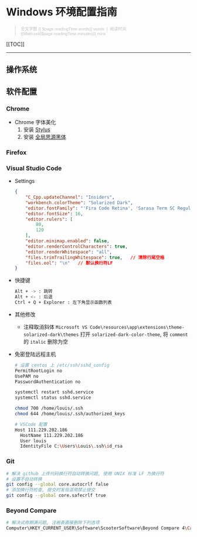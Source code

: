 # Windows 环境配置指南

> <p align="left" style="font-family:Arial;font-size:80%;color:#C0C0C0">全文字数 {{ $page.readingTime.words}} words &nbsp;|&nbsp; 阅读时间 {{Math.ceil($page.readingTime.minutes)}} mins</p>

[[TOC]]

---

## 操作系统

## 软件配置

###  Chrome
* Chrome 字体美化
    1. 安装 [Stylus](https://link.zhihu.com/?target=https%3A//chrome.google.com/webstore/detail/stylus/clngdbkpkpeebahjckkjfobafhncgmne%3Fhl%3Dzh)
    2. 安装 [全局思源黑体](https://userstyles.org/styles/123597/theme)

###  Firefox

### Visual Studio Code
* Settings

    ```json
    {
        "C_Cpp.updateChannel": "Insiders",
        "workbench.colorTheme": "Solarized Dark",
        "editor.fontFamily": "'Fira Code Retina', 'Sarasa Term SC Regular'",
        "editor.fontSize": 16,
        "editor.rulers": [
            80,
            120
        ],
        "editor.minimap.enabled": false,
        "editor.renderControlCharacters": true,
        "editor.renderWhitespace": "all",
        "files.trimTrailingWhitespace": true,   // 清除行尾空格
        "files.eol": "\n"   // 默认换行符LF
    }
    ```

* 快捷键
    ```bash
    Alt + -> : 跳转
    Alt + <- : 后退
    Ctrl + Q + Explorer : 左下角显示函数列表
    ```

* 其他修改
    - 注释取消斜体
        `Microsoft VS Code\resources\app\extensions\theme-solarized-dark\themes`
        打开 `solarized-dark-color-theme`, 将 `comment` 的 `italic` 删除为空

* 免密登陆远程主机

  ```bash
  # 设置 centos 上 /etc/ssh/sshd_config
  PermitRootLogin no
  UsePAM no
  PasswordAuthentication no

  systemctl restart sshd.service
  systemctl status sshd.service

  chmod 700 /home/louis/.ssh
  chmod 644 /home/louis/.ssh/authorized_keys

  # VSCode 配置
  Host 111.229.202.186
    HostName 111.229.202.186
    User louis
    IdentityFile C:\Users\Louis\.ssh\id_rsa
  ```

### Git

```bash
# 解决 github 上传代码换行符自动转换问题, 使用 UNIX 标准 LF 为换行符
# 设置不自动转换
git config --global core.autocrlf false
# 添加换行符检查, 提交时发现混用禁止提交
git config --global core.safecrlf true
```

### Beyond Compare

```bash
# 解决试用期满问题, 注册表直接删除下列选项
Computer\HKEY_CURRENT_USER\Software\ScooterSoftware\Beyond Compare 4\CacheId
```